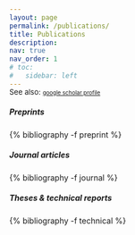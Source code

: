 ```yaml
---
layout: page
permalink: /publications/
title: Publications
description: 
nav: true
nav_order: 1
# toc:
#   sidebar: left
---
```

<!-- _pages/publications.md -->
<div style="font-size: small; margin-top: -1rem;">See also:
<span class="links" style="text-transform: lowercase; font-size: x-small;">
<a href="https://scholar.google.com/citations?user=G8fKpqwAAAAJ&view_op=list_works&sortby=pubdate" target="_blank" class="ai ai-google-scholar" role="button">Google Scholar Profile</a>
</span>
</div>

<div class="publications">

<h5>Preprints</h5>
{% bibliography -f preprint %}

<h5>Journal articles</h5>
{% bibliography -f journal %}

<h5>Theses &amp; technical reports</h5>

{% bibliography -f technical %}

</div>
